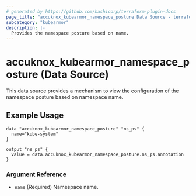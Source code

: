 ```yaml
---
# generated by https://github.com/hashicorp/terraform-plugin-docs
page_title: "accuknox_kubearmor_namespace_posture Data Source - terraform-provider-accuknox"
subcategory: "kubearmor"
description: |-
  Provides the namespace posture based on name.
---
```


# accuknox_kubearmor_namespace_posture (Data Source)

This data source provides a mechanism to view the configuration of the namespace posture based on namespace name.

## Example Usage

```
data "accuknox_kubearmor_namespace_posture" "ns_ps" {
  name="kube-system"
}

output "ns_ps" {
  value = data.accuknox_kubearmor_namespace_posture.ns_ps.annotation
}
```

### Argument Reference

- `name` (Required) Namespace name.
